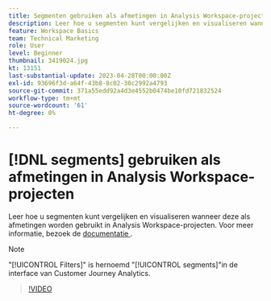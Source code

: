 ```yaml
---
title: Segmenten gebruiken als afmetingen in Analysis Workspace-projecten
description: Leer hoe u segmenten kunt vergelijken en visualiseren wanneer deze als afmetingen worden gebruikt in Analysis Workspace-projecten.
feature: Workspace Basics
team: Technical Marketing
role: User
level: Beginner
thumbnail: 3419024.jpg
kt: 13151
last-substantial-update: 2023-04-28T00:00:00Z
exl-id: 93696f3d-a64f-43b8-8c02-30c2992a4793
source-git-commit: 371a55edd92a4d3e4552b0474be10fd721832524
workflow-type: tm+mt
source-wordcount: '61'
ht-degree: 0%

---
```


# [!DNL segments] gebruiken als afmetingen in Analysis Workspace-projecten

Leer hoe u segmenten kunt vergelijken en visualiseren wanneer deze als afmetingen worden gebruikt in Analysis Workspace-projecten. Voor meer informatie, bezoek de [ documentatie ](https://experienceleague.adobe.com/en/docs/analytics-platform/using/cja-components/cja-segments/create-filters).

>[!NOTE]
>
> &quot;[!UICONTROL Filters]&quot; is hernoemd &quot;[!UICONTROL segments]&quot;in de interface van Customer Journey Analytics.

>[!VIDEO](https://video.tv.adobe.com/v/3419024/?learn=on&quality=12)
